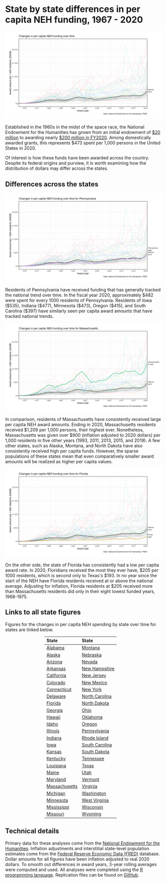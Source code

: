 ---
---

# State by state differences in per capita NEH funding, 1967 - 2020


![National Changes in per capita NEH funding over time](./figures/US.png)

Established in the 1960s in the midst of the space race, the National Endowment
for the Humanities has grown from an initial endowment of [\$20
million](https://www.neh.gov/about/history) to awarding nearly [\$200 million in
FY2020](https://www.neh.gov/sites/default/files/inline-files/NEH%202020%20Annual%20Report.pdf).
Among domestically awarded grants, this represents $473 spent per 1,000 persons
in the United States in 2020.

Of interest is how these funds have been awarded across the country. Despite its
federal origins and purview, it is worth examining how the distribution of
dollars may differ across the states.

## Differences across the states

![Changes in per capita NEH funding over time for Pennsylvania](./figures/PA.png)

Residents of Pennsylvania have received funding that has generally tracked the
national trend over time. In the fiscal year 2020, approximately \$482 were
spent for every 1000 residents of Pennsylvania. Residents of Iowa (\$535),
Indiana (\$477), Minnesota (\$473), Oregon (\$415), and South Carolina (\$397)
have similarly seen per capita award amounts that have tracked national trends.

![Changes in per capita NEH funding over time for Massachusetts](./figures/MA.png)

In comparison, residents of Massachusetts have consistently received large per
capita NEH award amounts. Ending in 2020, Massachusetts residents received
\$1,209 per 1,000 persons, their highest ever. Nonetheless, Massachusetts was
given over \$900 (inflation adjusted to 2020 dollars) per 1,000 residents in
five other years (1993, 2011, 2013, 2015, and 2019). A few other states, such as
Alaska, Montana, and North Dakota have also consistently received high per
capita funds. However, the sparse populations of these states mean that even
comparatively smaller award amounts will be realized as higher per capita
values.

![Changes in per capita NEH funding over time for Florida](./figures/FL.png)

On the other side, the state of Florida has consistently had a low per capita
award rate. In 2020, Floridians received the most they ever have, \$205 per 1000
residents, which is second only to Texas's \$193. In no year since the start of
the NEH have Florida residents received at or above the national average.
Adjusting for inflation, Florida residents at \$205 received more than
Massachusetts residents did only in their eight lowest funded years, 1968-1975.

## Links to all state figures

Figures for the changes in per capita NEH spending by state over time for states
are linked below.

<div style = "margin-left: auto; margin-right: auto; width: 50%">
            
| State                             | State                              |
|:----------------------------------|:-----------------------------------|
| [Alabama](./figures/AL.png)       | [Montana](./figures/MT.png)        |
| [Alaska](./figures/AK.png)        | [Nebraska](./figures/NE.png)       |
| [Arizona](./figures/AZ.png)       | [Nevada](./figures/NV.png)         |
| [Arkansas](./figures/AR.png)      | [New Hampshire](./figures/NH.png)  |
| [California](./figures/CA.png)    | [New Jersey](./figures/NJ.png)     |
| [Colorado](./figures/CO.png)      | [New Mexico](./figures/NM.png)     |
| [Connecticut](./figures/CT.png)   | [New York](./figures/NY.png)       |
| [Delaware](./figures/DE.png)      | [North Carolina](./figures/NC.png) |
| [Florida](./figures/FL.png)       | [North Dakota](./figures/ND.png)   |
| [Georgia](./figures/GA.png)       | [Ohio](./figures/OH.png)           |
| [Hawaii](./figures/HI.png)        | [Oklahoma](./figures/OK.png)       |
| [Idaho](./figures/ID.png)         | [Oregon](./figures/OR.png)         |
| [Illinois](./figures/IL.png)      | [Pennsylvania](./figures/PA.png)   |
| [Indiana](./figures/IN.png)       | [Rhode Island](./figures/RI.png)   |
| [Iowa](./figures/IA.png)          | [South Carolina](./figures/SC.png) |
| [Kansas](./figures/KS.png)        | [South Dakota](./figures/SD.png)   |
| [Kentucky](./figures/KY.png)      | [Tennessee](./figures/TN.png)      |
| [Louisiana](./figures/LA.png)     | [Texas](./figures/TX.png)          |
| [Maine](./figures/ME.png)         | [Utah](./figures/UT.png)           |
| [Maryland](./figures/MD.png)      | [Vermont](./figures/VT.png)        |
| [Massachusetts](./figures/MA.png) | [Virginia](./figures/VA.png)       |
| [Michigan](./figures/MI.png)      | [Washington](./figures/WA.png)     |
| [Minnesota](./figures/MN.png)     | [West Virginia](./figures/WV.png)  |
| [Mississippi](./figures/MS.png)   | [Wisconsin](./figures/WI.png)      |
| [Missouri](./figures/MO.png)      | [Wyoming](./figures/WY.png)        |

</div>

## Technical details

Primary data for these analyses come from the [National Endowment for the
Humanities](https://catalog.data.gov/organization/neh-gov). Inflation
adjustments and interstitial state-level population estimates come from the
[Federal Reserve Economic Data (FRED)](https://fred.stlouisfed.org) database.
Dollar amounts for all figures have been inflation adjusted to real 2020
dollars. To smooth out differences in award years, 3-year rolling averages were
computed and used. All analyses were completed using the [R programming language](https://cran.r-project.org). Replication files can be found on [GitHub](https://github.com/btskinner/neh).
